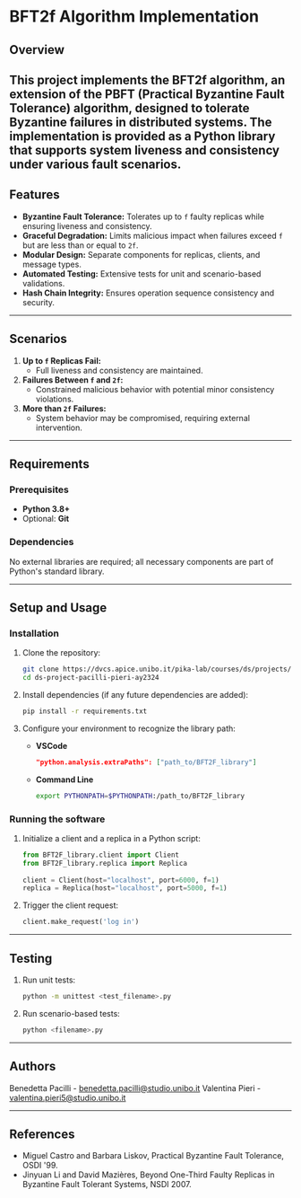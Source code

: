# BFT2f Algorithm Implementation

## Overview

This project implements the **BFT2f algorithm**, an extension of the PBFT (Practical Byzantine Fault Tolerance) algorithm, designed to tolerate Byzantine failures in distributed systems. The implementation is provided as a Python library that supports system liveness and consistency under various fault scenarios.
---

## Features

- **Byzantine Fault Tolerance:** Tolerates up to `f` faulty replicas while ensuring liveness and consistency.
- **Graceful Degradation:** Limits malicious impact when failures exceed `f` but are less than or equal to `2f`.
- **Modular Design:** Separate components for replicas, clients, and message types.
- **Automated Testing:** Extensive tests for unit and scenario-based validations.
- **Hash Chain Integrity:** Ensures operation sequence consistency and security.

---

## Scenarios

1. **Up to `f` Replicas Fail:**
   - Full liveness and consistency are maintained.
2. **Failures Between `f` and `2f`:**
   - Constrained malicious behavior with potential minor consistency violations.
3. **More than `2f` Failures:**
   - System behavior may be compromised, requiring external intervention.

---

## Requirements

### Prerequisites

- **Python 3.8+**
- Optional: **Git**

### Dependencies

No external libraries are required; all necessary components are part of Python's standard library.

---

## Setup and Usage

### Installation

1. Clone the repository:
   ```bash
   git clone https://dvcs.apice.unibo.it/pika-lab/courses/ds/projects/ds-project-pacilli-pieri-ay2324
   cd ds-project-pacilli-pieri-ay2324
   ```

2. Install dependencies (if any future dependencies are added):
    ```bash
    pip install -r requirements.txt
    ```
3. Configure your environment to recognize the library path:
   - **VSCode**
     ```json
     "python.analysis.extraPaths": ["path_to/BFT2F_library"]
     ```
   - **Command Line**
     ```bash
     export PYTHONPATH=$PYTHONPATH:/path_to/BFT2F_library
     ```
### Running the software
1. Initialize a client and a replica in a Python script:
   ```python
   from BFT2F_library.client import Client
   from BFT2F_library.replica import Replica
      
   client = Client(host="localhost", port=6000, f=1)
   replica = Replica(host="localhost", port=5000, f=1)
   ```
3. Trigger the client request:
   ```python
   client.make_request('log in')
   ```

--- 
## Testing
1. Run unit tests:
   ```bash
   python -m unittest <test_filename>.py
   ```
3. Run scenario-based tests:
   ```bash
   python <filename>.py
   ```
---

## Authors
Benedetta Pacilli - benedetta.pacilli@studio.unibo.it
Valentina Pieri - valentina.pieri5@studio.unibo.it

---

## References
- Miguel Castro and Barbara Liskov, Practical Byzantine Fault Tolerance, OSDI '99. 
- Jinyuan Li and David Mazières, Beyond One-Third Faulty Replicas in Byzantine Fault Tolerant Systems, NSDI 2007.
